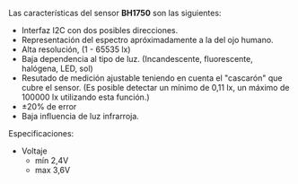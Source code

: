 Las características del sensor **BH1750** son las siguientes:
- Interfaz I2C con dos posibles direcciones.
- Representación del espectro apróximadamente a la del ojo humano.
- Alta resolución, (1 - 65535 lx)
- Baja dependencia al tipo de luz. (Incandescente, fluorescente, halógena, LED, sol)
- Resutado de medición ajustable teniendo en cuenta el "cascarón" que cubre el sensor. (Es posible detectar un mínimo de 0,11 lx, un máximo de 100000 lx utilizando esta función.)
- ±20% de error
- Baja influencia de luz infrarroja.

Especificaciones:
- Voltaje
  - mín 2,4V
  - max 3,6V

